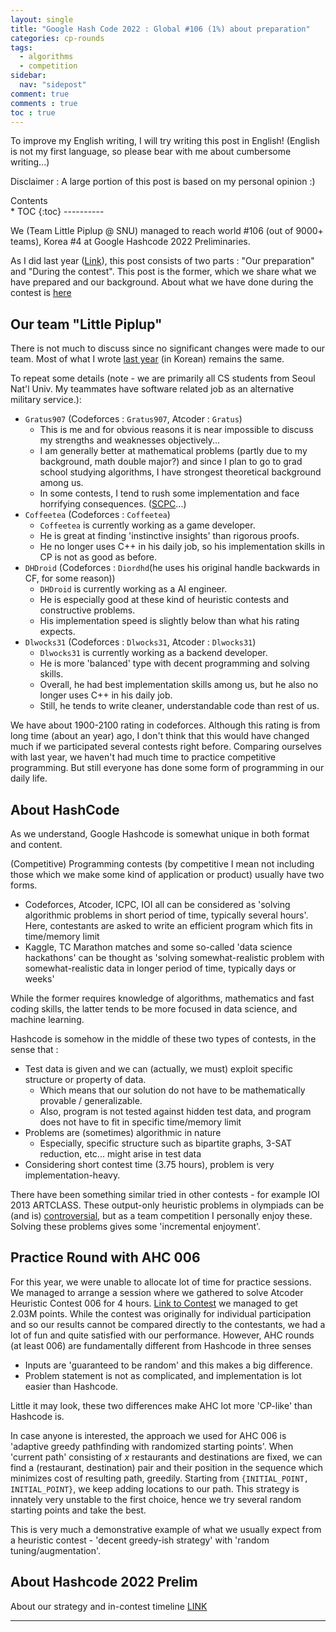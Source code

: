 ```yaml
---
layout: single
title: "Google Hash Code 2022 : Global #106 (1%) about preparation"
categories: cp-rounds
tags:
  - algorithms
  - competition
sidebar:
  nav: "sidepost"
comment: true
comments : true
toc : true
---
```


To improve my English writing, I will try writing this post in English! (English is not my first language, so please bear with me about cumbersome writing...)

Disclaimer : A large portion of this post is based on my personal opinion :) 

<div id="toc">
Contents
</div>
* TOC
{:toc}
----------

We (Team Little Piplup @ SNU) managed to reach world #106 (out of 9000+ teams), Korea #4 at Google Hashcode 2022 Preliminaries. 

As I did last year ([Link](/cp-rounds/Hashcode-2021-prelim)), this post consists of two parts : "Our preparation" and "During the contest". This post is the former, which we share what we have prepared and our background. About what we have done during the contest is [here](/cp-rounds/Hashcode-2022-prelim/)

## Our team "Little Piplup"
There is not much to discuss since no significant changes were made to our team. Most of what I wrote [last year](/cp-rounds/Hashcode-2021-prep/) (in Korean) remains the same.

To repeat some details (note - we are primarily all CS students from Seoul Nat'l Univ. My teammates have software related job as an alternative military service.): 
- `Gratus907` (Codeforces : `Gratus907`, Atcoder : `Gratus`)
  - This is me and for obvious reasons it is near impossible to discuss my strengths and weaknesses objectively...
  - I am generally better at mathematical problems (partly due to my background, math double major?) and since I plan to go to grad school studying algorithms, I have strongest theoretical background among us. 
  - In some contests, I tend to rush some implementation and face horrifying consequences. ([SCPC](/cp-rounds/SCPC-2021-Round2/)...)
- `Coffeetea` (Codeforces : `Coffeetea`)
  - `Coffeetea` is currently working as a game developer. 
  - He is great at finding 'instinctive insights' than rigorous proofs.
  - He no longer uses C++ in his daily job, so his implementation skills in CP is not as good as before. 
- `DHDroid` (Codeforces : `Diordhd`(he uses his original handle backwards in CF, for some reason))
  - `DHDroid` is currently working as a AI engineer.
  - He is especially good at these kind of heuristic contests and constructive problems. 
  - His implementation speed is slightly below than what his rating expects.
- `Dlwocks31` (Codeforces : `Dlwocks31`, Atcoder : `Dlwocks31`)
  - `Dlwocks31` is currently working as a backend developer.
  - He is more 'balanced' type with decent programming and solving skills.
  - Overall, he had best implementation skills among us, but he also no longer uses C++ in his daily job.
  - Still, he tends to write cleaner, understandable code than rest of us.

We have about 1900-2100 rating in codeforces. Although this rating is from long time (about an year) ago, I don't think that this would have changed much if we participated several contests right before. Comparing ourselves with last year, we haven't had much time to practice competitive programming. But still everyone has done some form of programming in our daily life.

## About HashCode
As we understand, Google Hashcode is somewhat unique in both format and content.

(Competitive) Programming contests (by competitive I mean not including those which we make some kind of application or product) usually have two forms. 
- Codeforces, Atcoder, ICPC, IOI all can be considered as 'solving algorithmic problems in short period of time, typically several hours'. Here, contestants are asked to write an efficient program which fits in time/memory limit
- Kaggle, TC Marathon matches and some so-called 'data science hackathons' can be thought as 'solving somewhat-realistic problem with somewhat-realistic data in longer period of time, typically days or weeks' 

While the former requires knowledge of algorithms, mathematics and fast coding skills, the latter tends to be more focused in data science, and machine learning. 

Hashcode is somehow in the middle of these two types of contests, in the sense that : 
- Test data is given and we can (actually, we must) exploit specific structure or property of data. 
  - Which means that our solution do not have to be mathematically provable / generalizable.
  - Also, program is not tested against hidden test data, and program does not have to fit in specific time/memory limit
- Problems are (sometimes) algorithmic in nature
  - Especially, specific structure such as bipartite graphs, 3-SAT reduction, etc... might arise in test data
- Considering short contest time (3.75 hours), problem is very implementation-heavy. 

There have been something similar tried in other contests - for example IOI 2013 ARTCLASS. These output-only heuristic problems in olympiads can be (and is) [controversial](https://codeforces.com/blog/entry/53626), but as a team competition I personally enjoy these. Solving these problems gives some 'incremental enjoyment'.


## Practice Round with AHC 006
For this year, we were unable to allocate lot of time for practice sessions. We managed to arrange a session where we gathered to solve Atcoder Heuristic Contest 006 for 4 hours. [Link to Contest](https://atcoder.jp/contests/ahc006) we managed to get 2.03M points. While the contest was originally for individual participation and so our results cannot be compared directly to the contestants, we had a lot of fun and quite satisfied with our performance. However, AHC rounds (at least 006) are fundamentally different from Hashcode in three senses
- Inputs are 'guaranteed to be random' and this makes a big difference. 
- Problem statement is not as complicated, and implementation is lot easier than Hashcode. 

Little it may look, these two differences make AHC lot more 'CP-like' than Hashcode is. 

In case anyone is interested, the approach we used for AHC 006 is 'adaptive greedy pathfinding with randomized starting points'. When 'current path' consisting of $x$ restaurants and destinations are fixed, we can find a (restaurant, destination) pair and their position in the sequence which minimizes cost of resulting path, greedily. Starting from `{INITIAL_POINT, INITIAL_POINT}`, we keep adding locations to our path. This strategy is innately very unstable to the first choice, hence we try several random starting points and take the best.

This is very much a demonstrative example of what we usually expect from a heuristic contest - 'decent greedy-ish strategy' with 'random tuning/augmentation'.


## About Hashcode 2022 Prelim 
About our strategy and in-contest timeline [LINK](/cp-rounds/Hashcode-2022-prep)

------